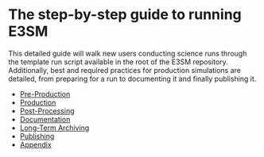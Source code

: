 # The step-by-step guide to running E3SM

This detailed guide will walk new users conducting science runs through the template run script available in the root of the E3SM repository.
Additionally, best and required practices for production simulations are detailed, from preparing for a run to documenting it and finally publishing it.

- [Pre-Production](guide-prior-to-production.md)
- [Production](guide-production.md)
- [Post-Processing](guide-post-processing.md)
- [Documentation](guide-documenting.md)
- [Long-Term Archiving](guide-long-term-archiving.md)
- [Publishing](guide-publishing.md)
- [Appendix](guide-appendix.md)
